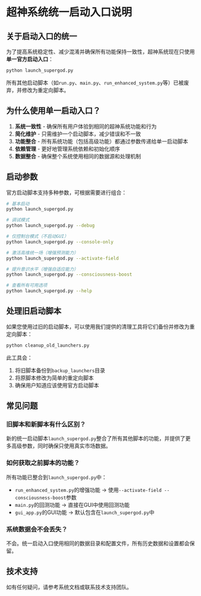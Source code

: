 # 超神系统统一启动入口说明

## 关于启动入口的统一

为了提高系统稳定性、减少混淆并确保所有功能保持一致性，超神系统现在只使用**单一官方启动入口**：

```bash
python launch_supergod.py
```

所有其他启动脚本（如`run.py`、`main.py`、`run_enhanced_system.py`等）已被废弃，并修改为重定向脚本。

## 为什么使用单一启动入口？

1. **系统一致性** - 确保所有用户体验到相同的超神系统功能和行为
2. **简化维护** - 只需维护一个启动脚本，减少错误和不一致
3. **功能整合** - 所有系统功能（包括高级功能）都通过参数传递给单一启动脚本
4. **依赖管理** - 更好地管理系统依赖和初始化顺序
5. **数据整合** - 确保整个系统使用相同的数据源和处理机制

## 启动参数

官方启动脚本支持多种参数，可根据需要进行组合：

```bash
# 基本启动
python launch_supergod.py

# 调试模式
python launch_supergod.py --debug

# 仅控制台模式（不启动GUI）
python launch_supergod.py --console-only

# 激活高维统一场（增强预测能力）
python launch_supergod.py --activate-field

# 提升意识水平（增强自适应能力）
python launch_supergod.py --consciousness-boost

# 查看所有可用选项
python launch_supergod.py --help
```

## 处理旧启动脚本

如果您使用过旧的启动脚本，可以使用我们提供的清理工具将它们备份并修改为重定向脚本：

```bash
python cleanup_old_launchers.py
```

此工具会：
1. 将旧脚本备份到`backup_launchers`目录
2. 将原脚本修改为简单的重定向脚本
3. 确保用户知道应该使用官方启动脚本

## 常见问题

### 旧脚本和新脚本有什么区别？

新的统一启动脚本`launch_supergod.py`整合了所有其他脚本的功能，并提供了更多高级参数，同时确保只使用真实市场数据。

### 如何获取之前脚本的功能？

所有功能已整合到`launch_supergod.py`中：
- `run_enhanced_system.py`的增强功能 → 使用`--activate-field --consciousness-boost`参数
- `main.py`的回测功能 → 直接在GUI中使用回测功能
- `gui_app.py`的GUI功能 → 默认包含在`launch_supergod.py`中

### 系统数据会不会丢失？

不会。统一启动入口使用相同的数据目录和配置文件，所有历史数据和设置都会保留。

## 技术支持

如有任何疑问，请参考系统文档或联系技术支持团队。 